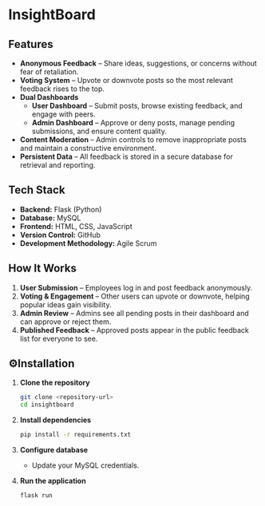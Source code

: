 # InsightBoard

## Features
- **Anonymous Feedback** – Share ideas, suggestions, or concerns without fear of retaliation.
- **Voting System** – Upvote or downvote posts so the most relevant feedback rises to the top.
- **Dual Dashboards**  
  - **User Dashboard** – Submit posts, browse existing feedback, and engage with peers.  
  - **Admin Dashboard** – Approve or deny posts, manage pending submissions, and ensure content quality.
- **Content Moderation** – Admin controls to remove inappropriate posts and maintain a constructive environment.
- **Persistent Data** – All feedback is stored in a secure database for retrieval and reporting.

## Tech Stack
- **Backend:** Flask (Python)  
- **Database:** MySQL  
- **Frontend:** HTML, CSS, JavaScript  
- **Version Control:** GitHub  
- **Development Methodology:** Agile Scrum  

## How It Works
1. **User Submission** – Employees log in and post feedback anonymously.  
2. **Voting & Engagement** – Other users can upvote or downvote, helping popular ideas gain visibility.  
3. **Admin Review** – Admins see all pending posts in their dashboard and can approve or reject them.  
4. **Published Feedback** – Approved posts appear in the public feedback list for everyone to see.  

## ⚙Installation
1. **Clone the repository**  
    ```bash
    git clone <repository-url>
    cd insightboard
    ```

2. **Install dependencies**  
    ```bash
    pip install -r requirements.txt
    ```

3. **Configure database**  
    - Update your MySQL credentials.   

4. **Run the application**  
    ```bash
    flask run
    ```




